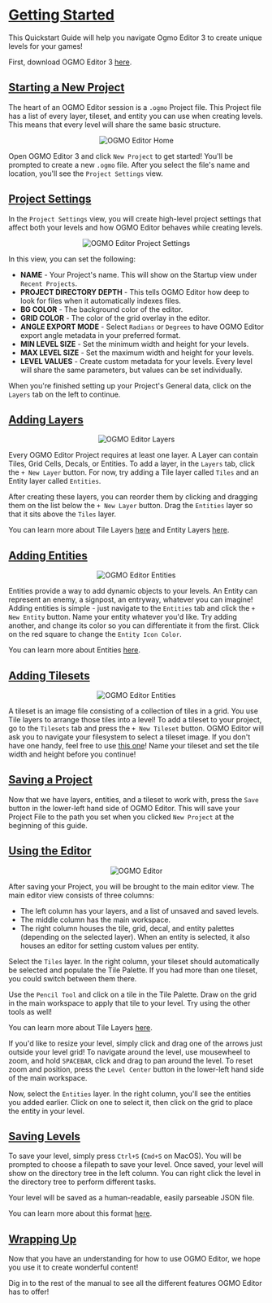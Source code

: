 # [Getting Started](#getting-started)

This Quickstart Guide will help you navigate Ogmo Editor 3 to create unique levels for your games!

First, download OGMO Editor 3 [here]().

## [Starting a New Project](#starting-a-new-project)

The heart of an OGMO Editor session is a `.ogmo` Project file. This Project file has a list of every layer, tileset, and entity you can use when creating levels. This means that every level will share the same basic structure.

<p align="center">
  <img  src="https://raw.githubusercontent.com/AustinEast/ogmo-site/gh-pages/img/manual/ogmo-home.png" alt="OGMO Editor Home">
</p>

Open OGMO Editor 3 and click `New Project` to get started! You'll be prompted to create a new `.ogmo` file. After you select the file's name and location, you'll see the `Project Settings` view.

## [Project Settings](#project-settings)

In the `Project Settings` view, you will create high-level project settings that affect both your levels and how OGMO Editor behaves while creating levels. 

<p align="center">
  <img  src="https://raw.githubusercontent.com/AustinEast/ogmo-site/gh-pages/img/manual/ogmo-project.png" alt="OGMO Editor Project Settings">
</p>

In this view, you can set the following:

- **NAME** - Your Project's name. This will show on the Startup view under `Recent Projects`.
- **PROJECT DIRECTORY DEPTH** - This tells OGMO Editor how deep to look for files when it automatically indexes files.
- **BG COLOR** - The background color of the editor.
- **GRID COLOR** - The color of the grid overlay in the editor.
- **ANGLE EXPORT MODE** - Select `Radians` or `Degrees` to have OGMO Editor export angle metadata in your preferred format.
- **MIN LEVEL SIZE** - Set the minimum width and height for your levels.
- **MAX LEVEL SIZE** - Set the maximum width and height for your levels.
- **LEVEL VALUES** - Create custom metadata for your levels. Every level will share the same parameters, but values can be set individually.

When you're finished setting up your Project's General data, click on the `Layers` tab on the left to continue.

## [Adding Layers](#adding-layers)

<p align="center">
  <img  src="https://raw.githubusercontent.com/AustinEast/ogmo-site/gh-pages/img/manual/ogmo-layers.png" alt="OGMO Editor Layers">
</p>

Every OGMO Editor Project requires at least one layer. A Layer can contain Tiles, Grid Cells, Decals, or Entities. To add a layer, in the `Layers` tab, click the `+ New Layer` button. For now, try adding a Tile layer called `Tiles` and an Entity layer called `Entities`.

After creating these layers, you can reorder them by clicking and dragging them on the list below the `+ New Layer` button. Drag the `Entities` layer so that it sits above the `Tiles` layer.

You can learn more about Tile Layers [here]() and Entity Layers [here]().

## [Adding Entities](#adding-entities)

<p align="center">
  <img  src="https://raw.githubusercontent.com/AustinEast/ogmo-site/gh-pages/img/manual/ogmo-entities.png" alt="OGMO Editor Entities">
</p>

Entities provide a way to add dynamic objects to your levels. An Entity can represent an enemy, a signpost, an entryway, whatever you can imagine! Adding entities is simple - just navigate to the `Entities` tab and click the `+ New Entity` button. Name your entity whatever you'd like. Try adding another, and change its color so you can differentiate it from the first. Click on the red square to change the `Entity Icon Color`.

You can learn more about Entities [here]().

## [Adding Tilesets](#adding-tilesets)

<p align="center">
  <img  src="https://raw.githubusercontent.com/AustinEast/ogmo-site/gh-pages/img/manual/ogmo-tiles.png" alt="OGMO Editor Entities">
</p>

A tileset is an image file consisting of a collection of tiles in a grid. You use Tile layers to arrange those tiles into a level! To add a tileset to your project, go to the `Tilesets` tab and press the `+ New Tileset` button. OGMO Editor will ask you to navigate your filesystem to select a tileset image. If you don't have one handy, feel free to use [this one](https://raw.githubusercontent.com/AustinEast/ogmo-site/gh-pages/img/manual/tiles.png)! Name your tileset and set the tile width and height before you continue!

## [Saving a Project](#saving-a-project)

Now that we have layers, entities, and a tileset to work with, press the `Save` button in the lower-left hand side of OGMO Editor. This will save your Project File to the path you set when you clicked `New Project` at the beginning of this guide.

## [Using the Editor](#using-the-editor)

<p align="center">
  <img  src="https://raw.githubusercontent.com/AustinEast/ogmo-site/gh-pages/img/manual/ogmo-editor.png" alt="OGMO Editor">
</p>

After saving your Project, you will be brought to the main editor view. The main editor view consists of three columns:
- The left column has your layers, and a list of unsaved and saved levels.
- The middle column has the main workspace.
- The right column houses the tile, grid, decal, and entity palettes (depending on the selected layer). When an entity is selected, it also houses an editor for setting custom values per entity.

Select the `Tiles` layer. In the right column, your tileset should automatically be selected and populate the Tile Palette. If you had more than one tileset, you could switch between them there.

Use the `Pencil Tool` and click on a tile in the Tile Palette. Draw on the grid in the main workspace to apply that tile to your level. Try using the other tools as well!

You can learn more about Tile Layers [here]().

If you'd like to resize your level, simply click and drag one of the arrows just outside your level grid! To navigate around the level, use mousewheel to zoom, and hold `SPACEBAR`, click and drag to pan around the level. To reset zoom and position, press the `Level Center` button in the lower-left hand side of the main workspace.

Now, select the `Entities` layer. In the right column, you'll see the entities you added earlier. Click on one to select it, then click on the grid to place the entity in your level.

## [Saving Levels](#saving-levels)

To save your level, simply press `Ctrl+S` (`Cmd+S` on MacOS). You will be prompted to choose a filepath to save your level. Once saved, your level will show on the directory tree in the left column. You can right click the level in the directory tree to perform different tasks.

Your level will be saved as a human-readable, easily parseable JSON file. 

You can learn more about this format [here]().

## [Wrapping Up](#wrapping-up)

Now that you have an understanding for how to use OGMO Editor, we hope you use it to create wonderful content!

Dig in to the rest of the manual to see all the different features OGMO Editor has to offer!